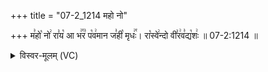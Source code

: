 +++
title = "07-2_1214 महो नो"

+++
म꣣हो꣡ नो꣢ रा꣣य꣡ आ भ꣢꣯र꣣ प꣡व꣢मान ज꣣ही꣡ मृधः꣢꣯। रा꣡स्वे꣢न्दो वी꣣र꣢व꣣द्य꣡शः꣢ ॥ 07-2:1214 ॥

<details><summary>विस्वर-मूलम् (VC)</summary>

महो नो राय आ भर पवमान जही मृधः । रास्वेन्दो वीरवद्यशः ॥१२१४॥
</details>